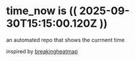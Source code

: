# time_now is (( 2025-09-30T15:15:00.120Z ))

an automated repo that shows the currnent time

inspired by [breakingheatmap](https://github.com/breakingheatmap/breakingheatmap)
